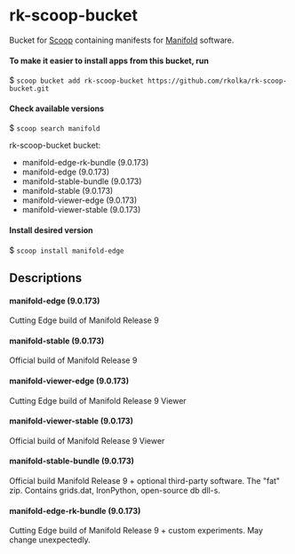 # rk-scoop-bucket

Bucket for [Scoop](http://scoop.sh) containing manifests for [Manifold](http://manifold.net) software.

#### To make it easier to install apps from this bucket, run

$ `scoop bucket add rk-scoop-bucket https://github.com/rkolka/rk-scoop-bucket.git`

#### Check available versions

$ `scoop search manifold`

rk-scoop-bucket bucket:
- manifold-edge-rk-bundle (9.0.173)
- manifold-edge (9.0.173)
- manifold-stable-bundle (9.0.173)
- manifold-stable (9.0.173)
- manifold-viewer-edge (9.0.173)
- manifold-viewer-stable (9.0.173)

#### Install desired version

$ `scoop install manifold-edge`

## Descriptions
#### manifold-edge (9.0.173)
Cutting Edge build of Manifold Release 9
#### manifold-stable (9.0.173)
Official build of Manifold Release 9
#### manifold-viewer-edge (9.0.173)
Cutting Edge build of Manifold Release 9 Viewer
#### manifold-viewer-stable (9.0.173)
Official build of Manifold Release 9 Viewer
#### manifold-stable-bundle (9.0.173)
Official build Manifold Release 9 + optional third-party software.
The "fat" zip. Contains grids.dat, IronPython, open-source db dll-s.
#### manifold-edge-rk-bundle (9.0.173)
Cutting Edge build of Manifold Release 9 + custom experiments. May change unexpectedly.

